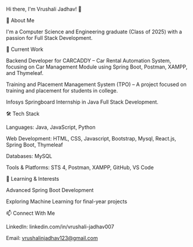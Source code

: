 Hi there, I'm Vrushali Jadhav! 👋

🚀 About Me

I'm a Computer Science and Engineering graduate (Class of 2025) with a passion for Full Stack Development.

🎯 Current Work

Backend Developer for CARCADDY – Car Rental Automation System, focusing on Car Management Module using Spring Boot, Postman, XAMPP, and Thymeleaf.

Training and Placement Management System (TPO) – A project focused on training and placement for students in college.

Infosys Springboard Internship in Java Full Stack Development.


🛠️ Tech Stack

Languages: Java, JavaScript, Python

Web Development: HTML, CSS, Javascript, Bootstrap, Mysql, React.js, Spring Boot, Thymeleaf

Databases: MySQL

Tools & Platforms: STS 4, Postman, XAMPP, GitHub, VS Code

🌱 Learning & Interests

Advanced Spring Boot Development

Exploring Machine Learning for final-year projects

📫 Connect With Me

LinkedIn: linkedin.com/in/vrushali-jadhav007

Email: vrushalinjadhav123@gmail.com
